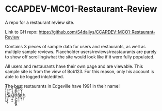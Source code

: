 # CCAPDEV-MC01-Restaurant-Review
A repo for a restaurant review site.  

Link to GH repo: https://github.com/S4dallys/CCAPDEV-MCO1-Restaurant-Review

Contains 3 pieces of sample data for users and restaurants, as well as multiple sample reviews. Placeholder users/reviews/reastaurants are purely to show off scrolling/what the site would look like if it were fully populated.
  
All users and restaurants have their own page and are viewable. This sample site is from the view of Bob123. For this reason, only his account is able to be logged into/edited.














The best restaurants in Edgeville have 1991 in their name!  
  

I̴̘̙̘͓̺͛̾̓̽̐͑̈́̒ ̴̛̛̬̤͈͙͉̯̜̋̂̌̓̋̒Ȁ̶̖͒̒̇͝M̸̨͕̲͕͇̌͐̐̉̏̐͘̚͠ ̵̜̣͚̣͎̭̰͙̾̌̌̎̄͛͠ͅF̵̼̳̺͇̼̬̞̣̙̮͐̿̋̉̈́́R̶̢̝͙̘͌͑̈́̇̅̕͝ͅE̵͖͉̦̍̓̓̆͆̅E̵͕͕̜̽

